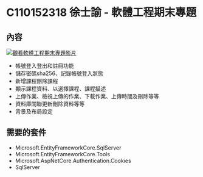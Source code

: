 # C110152318 徐士諭 - 軟體工程期末專題

## 內容
[![觀看軟體工程期末專題影片](https://img.youtube.com/vi/Eid_xjGgsis/0.jpg)](https://youtu.be/Eid_xjGgsis)

- 帳號登入登出和註冊功能
- 儲存密碼sha256、記錄帳號登入狀態
- 新增課程刪除課程
- 顯示課程資料、以選擇課程、課程描述
- 上傳作業、檢視上傳的作業、下載作業、上傳時間及刪除等等
- 資料庫關聯更新刪除資料等等
- 背景及布局設定

## 需要的套件
- Microsoft.EntityFrameworkCore.SqlServer
- Microsoft.EntityFrameworkCore.Tools
- Microsoft.AspNetCore.Authentication.Cookies
- SqlServer